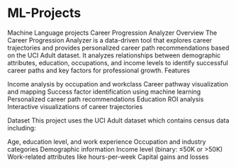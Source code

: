 # ML-Projects
Machine Language projects
Career Progression Analyzer
Overview
The Career Progression Analyzer is a data-driven tool that explores career trajectories and provides personalized career path recommendations based on the UCI Adult dataset. It analyzes relationships between demographic attributes, education, occupations, and income levels to identify successful career paths and key factors for professional growth.
Features

Income analysis by occupation and workclass
Career pathway visualization and mapping
Success factor identification using machine learning
Personalized career path recommendations
Education ROI analysis
Interactive visualizations of career trajectories

Dataset
This project uses the UCI Adult dataset which contains census data including:

Age, education level, and work experience
Occupation and industry categories
Demographic information
Income level (binary: ≤50K or >50K)
Work-related attributes like hours-per-week
Capital gains and losses

